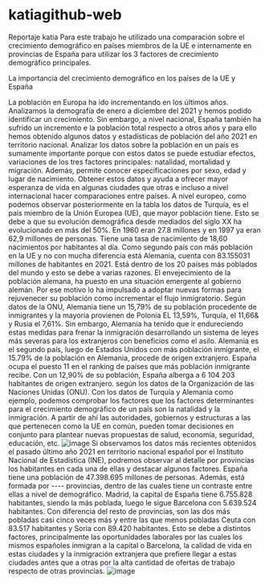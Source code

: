 # katiagithub-web
Reportaje katia 
Para este trabajo he utilizado una comparación sobre el crecimiento demográfico en países miembros de la UE e internamente en provincias de España para utilizar los 3  factores de crecimiento demográfico principales.


La importancia del crecimiento demográfico en los países de la UE y España


La población en Europa ha ido incrementando en los últimos años. Analizamos la demografía de enero a diciembre del 2021 y hemos podido identificar un crecimiento. Sin embargo, a nivel nacional, España también ha sufrido un incremento e la población total respecto a otros años y para ello hemos obtenido algunos datos y estadísticas de población del año 2021 en territorio nacional. 
Analizar los datos sobre la población en un país es sumamente importante porque con estos datos se puede estudiar efectos, variaciones de los tres factores principales: natalidad, mortalidad y migración. Además, permite conocer especificaciones por sexo, edad y lugar de nacimiento. Obtener estos datos y ayuda a ofrecer mayor esperanza de vida en algunas ciudades que otras e incluso a nivel internacional hacer comparaciones entre países.
A nivel europeo, como podemos observar posteriormente en la tabla los datos de Turquía, es el país miembro de la Unión Europea (UE), que mayor población tiene. Esto se debe a que su evolución demográfica desde mediados del siglo XX ha evolucionado en más del 50%. En 1960 eran 27.8 millones y en 1997 ya eran 62,9 millones de personas. Tiene una tasa de nacimiento de 18,60 nacimientos por habitantes al día.
Como segundo país con más población en la UE y no con mucha diferencia está Alemania, cuenta con 83.155031 millones de habitantes en 2021. Está dentro de los 20 países más poblados del mundo y esto se debe a varias razones. El envejecimiento de la población alemana, ha puesto en una situación emergente al gobierno alemán. Por ese motivo lo ha impulsado a adoptar nuevas formas para rejuvenecer su población como incrementar el flujo inmigratorio. Según datos de la ONU, Alemania tiene un 15,79% de su población procedente de inmigrantes y la mayoría provienen de Polonia EL 13,59%, Turquía, el 11,66& y Rusia el 7,61%. Sin embargo, Alemania ha tenido que ir endureciendo estas medidas para frenar la inmigración desarrollando un sistema de leyes más severas para los extranjeros con beneficios como el asilo. Alemania es el segundo país, luego de Estados Unidos con más población inmigrante, el 15.79% de la población en Alemania, procede de origen extranjero. España ocupa el puesto 11 en el ranking de países que más población inmigrante recibe. Con un 12,90% de su población, España alberga a 6 104 203 habitantes de origen extranjero. según los datos de la Organización de las Naciones Unidas (ONU).
Con los datos de Turquía y Alemania como ejemplo, podemos comprobar los factores que los factores determinantes para el crecimiento demográfico de un país son la natalidad y la inmigración. A partir de ahí las autoridades, gobiernos y estructuras a las que pertenecen como la UE en común, pueden tomar decisiones en conjunto para plantear nuevas propuestas de salud, economía, seguridad, educación, etc.
![image](https://user-images.githubusercontent.com/107500398/173658537-a0255169-3482-4fd6-aa46-9ac17dddf7ba.png)
Si observamos los datos más recientes obtenidos el pasado último año 2021 en territorio nacional español por el Instituto Nacional de Estadística (INE), podremos observar al detalle por provincias los habitantes en cada una de ellas y destacar algunos factores. 
España tiene una población de 47.398.695 millones de personas. Además, está formada por ---- provincias, dentro de las cuales tiene un contraste entre ellas a nivel de demográfico. Madrid, la capital de España tiene 6.755.828 habitantes, siendo la más poblada, luego le sigue Barcelona con 5.639.524 habitantes. Con diferencia del resto de provincias, son las dos más pobladas casi cinco veces más y entre las que menos pobladas Ceuta con 83.517 habitantes y Soria con 89.420 habitantes. Esto se debe a distintos factores, principalmente las oportunidades laborales por las cuales los mismos españoles inmigran a la capital o Barcelona, la calidad de vida en estas ciudades y la inmigración extranjera que prefiere llegar a estas ciudades antes que a otras por la alta cantidad de ofertas de trabajo respecto de otras provincias. 
![image](https://user-images.githubusercontent.com/107500398/173658635-60a052ae-b4ee-4881-8079-3c8686fb51ed.png)
